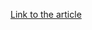 [Link to the article](https://trendmicro.com/en_us/research/22/i/security-breaks-teamtnts-dockerhub-credentials-leak.html)
